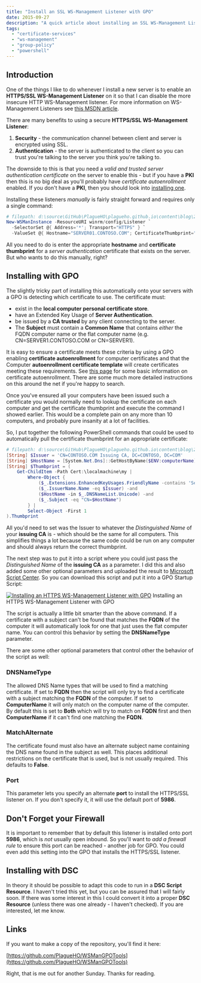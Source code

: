 ```yaml
---
title: "Install an SSL WS-Management Listener with GPO"
date: 2015-09-27
description: "A quick article about installing an SSL WS-Management Listener with GPO."
tags:
  - "certificate-services"
  - "ws-management"
  - "group-policy"
  - "powershell"
---
```


## Introduction

One of the things I like to do whenever I install a new server is to enable an **HTTPS/SSL WS-Management Listener** on it so that I can disable the more insecure HTTP WS-Management listener. For more information on WS-Management Listeners see [this MSDN article](https://msdn.microsoft.com/en-us/library/aa384372%28v=vs.85%29.aspx).

There are many benefits to using a secure **HTTPS/SSL WS-Management Listener**:

1. **Security** - the communication channel between client and server is encrypted using SSL.
1. **Authentication** - the server is authenticated to the client so you can trust you're talking to the server you think you're talking to.

The downside to this is that you need a _valid and trusted server authentication certificate_ on the server to enable this - but if you have a **PKI** then this is no big deal as you'll probably have _certificate autoenrollment_ enabled. If you don't have a **PKI**, then you should look into [installing one](https://technet.microsoft.com/en-us/library/cc772393%28v=ws.10%29.aspx).

Installing these listeners _manually_ is fairly straight forward and requires only a single command:

```powershell
# filepath: d:\source\GitHub\PlagueHO\plagueho.github.io\content\blog\2015\09\2015-09-27-install-an-ssl-ws-management-listener-with-gpo.md
New-WSManInstance -ResourceURI winrm/config/Listener `
  -SelectorSet @{ Address='*'; Transport="HTTPS" } `
  -ValueSet @{ Hostname="SERVER01.CONTOSO.COM"; CertificateThumbprint="09 49 93 24 53 81 32 16 b7 44 8b 47 ca af 56 3a ef 9f 10 2d" }
```

All you need to do is enter the appropriate **hostname** and **certificate thumbprint** for a _server authentication_ certificate that exists on the server. But who wants to do this manually, right?

## Installing with GPO

The slightly tricky part of installing this automatically onto your servers with a GPO is detecting which certificate to use. The certificate must:

- exist in the **local computer personal certificate store**.
- have an Extended Key Usage of **Server Authentication**.
- be issued by a **CA trusted** by any client connecting to the server.
- The **Subject** must contain a **Common Name** that contains _either_ the FQDN computer name or the flat computer name (e.g. CN=SERVER1.CONTOSO.COM or CN=SERVER1).

It is easy to ensure a certificate meets these criteria by using a GPO enabling **certificate autoenrollment** for computer certificates and that the Computer **autoenrollment certificate template** will create certificates meeting these requirements. See [this page](https://technet.microsoft.com/en-us/library/cc731522.aspx) for some basic information on certificate autoenrollment. There are some much more detailed instructions on this around the net if you're happy to search.

Once you've ensured all your computers have been issued such a certificate you would normally need to lookup the certificate on each computer and get the certificate thumbprint and execute the command I showed earlier. This would be a complete pain on any more than 10 computers, and probably pure insanity at a lot of facilities.

So, I put together the following PowerShell commands that could be used to automatically pull the certificate thumbprint for an appropriate certificate:

```powershell
# filepath: d:\source\GitHub\PlagueHO\plagueho.github.io\content\blog\2015\09\2015-09-27-install-an-ssl-ws-management-listener-with-gpo.md
[String] $Issuer = 'CN=CONTOSO.COM Issuing CA, DC=CONTOSO, DC=COM'
[String] $HostName = [System.Net.Dns]::GetHostByName($ENV:computerName).Hostname
[String] $Thumbprint = (
    Get-ChildItem -Path Cert:\localmachine\my |
        Where-Object {
            ($_.Extensions.EnhancedKeyUsages.FriendlyName -contains 'Server Authentication') -and
            ($_.IssuerName.Name -eq $Issuer) -and
            ($HostName -in $_.DNSNameList.Unicode) -and
            ($_.Subject -eq "CN=$HostName")
        } |
        Select-Object -First 1
).Thumbprint
```

All you'd need to set was the Issuer to whatever the _Distinguished Name_ of your **issuing CA** is - which should be the same for all computers. This simplifies things a lot because the same code could be run on any computer and should always return the correct thumbprint.

The next step was to put it into a script where you could just pass the _Distinguished Name_ of the **issuing CA** as a parameter. I did this and also added some other optional parameters and uploaded the result to [Microsoft Script Center](https://gallery.technet.microsoft.com/scriptcenter/PowerShell-used-to-easily-22067907). So you can download this script and put it into a GPO Startup Script:

[![Installing an HTTPS WS-Management Listener with GPO](/assets/images/screenshots/ss_gpo_httpswsmanlistener.png)](/assets/images/screenshots/ss_gpo_httpswsmanlistener.png)
Installing an HTTPS WS-Management Listener with GPO

The script is actually a little bit smarter than the above command. If a certificate with a subject can't be found that matches the **FQDN** of the computer it will automatically look for one that just uses the flat computer name. You can control this behavior by setting the **DNSNameType** parameter.

There are some other optional parameters that control other the behavior of the script as well:

### DNSNameType

The allowed DNS Name types that will be used to find a matching certificate. If set to **FQDN** then the script will only try to find a certificate with a subject matching the **FQDN** of the computer. If set to **ComputerName** it will only match on the computer name of the computer. By default this is set to **Both** which will try to match on **FQDN** first and then **ComputerName** if it can't find one matching the **FQDN**.

### MatchAlternate

The certificate found must also have an alternate subject name containing the DNS name found in the subject as well. This places additional restrictions on the certificate that is used, but is not usually required. This defaults to **False**.

### Port

This parameter lets you specify an alternate **port** to install the HTTPS/SSL listener on. If you don't specify it, it will use the default port of **5986**.

## Don't Forget your Firewall

It is important to remember that by default this listener is installed onto port **5986**, which is _not_ usually open inbound. So you'll want to _add a firewall rule_ to ensure this port can be reached - another job for GPO. You could even add this setting into the GPO that installs the HTTPS/SSL listener.

## Installing with DSC

In theory it should be possible to adapt this code to run in a **DSC Script Resource**. I haven't tried this yet, but you can be assured that I will fairly soon. If there was some interest in this I could convert it into a proper **DSC Resource** (unless there was one already - I haven't checked). If you are interested, let me know.

## Links

If you want to make a copy of the repository, you'll find it here:

[https://github.com/PlagueHO/WSManGPOTools](https://github.com/PlagueHO/WSManGPOTools)

Right, that is me out for another Sunday. Thanks for reading.
